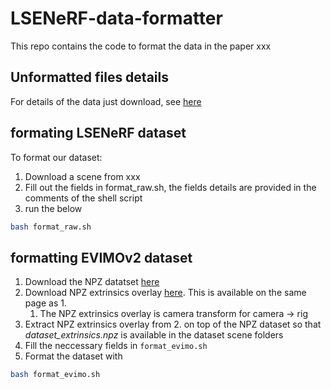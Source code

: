 # LSENeRF-data-formatter
This repo contains the code to format the data in the paper xxx

## Unformatted files details
For details of the data just download, see [here](docs/scene-details.md)

## formating LSENeRF dataset
To format our dataset:
1. Download a scene from xxx
2. Fill out the fields in format_raw.sh, the fields details are provided in the comments of the shell script
3. run the below
```bash
bash format_raw.sh
```

## formatting EVIMOv2 dataset
1. Download the NPZ datatset [here](https://better-flow.github.io/evimo/download_evimo_2.html)
2. Download NPZ extrinsics overlay [here](https://better-flow.github.io/evimo/npz_extrinsics.zip). This is available on the same page as 1.
   1. The NPZ extrinsics overlay is camera transform for camera -> rig
3. Extract NPZ extrinsics overlay from 2. on top of the NPZ dataset so that *dataset_extrinsics.npz* is available in the dataset scene folders
4. Fill the neccessary fields in `format_evimo.sh`
5. Format the dataset with
```bash
bash format_evimo.sh
```